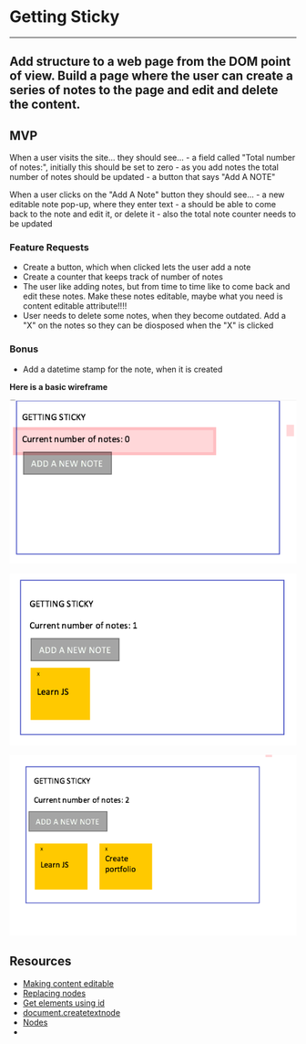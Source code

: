 # Getting Sticky
---------------------------------------------------------------------------------------------------
Add structure to a web page from the DOM point of view. Build a page where the user can create a series of notes to the page and edit and delete the content. 
---------------------------------------------------------------------------------------------------

## MVP

When a user visits the site...
    they should see... 
    - a field called "Total number of notes:", initially this should be set to zero
    - as you add notes the total number of notes should be updated
    - a button that says "Add A NOTE"

When a user clicks on the "Add A Note" button 
     they should see...
     - a new editable note pop-up, where they enter text
     - a should be able to come back to the note and edit it, or delete it
     - also the total note counter needs to be updated

### Feature Requests

- Create a button, which when clicked lets the user add a note
- Create a counter that keeps track of number of notes
- The user like adding notes, but from time to time like to come back and edit these notes. Make these notes editable, maybe what you need is content editable attribute!!!!
- User needs to delete some notes, when they become outdated. Add a "X" on the notes so they can be diosposed when the "X" is clicked

### Bonus
- Add a datetime stamp for the note, when it is created




**Here is a basic wireframe** 

![](assets/asset1.png?raw=true)
 

![](assets/asset2.png?raw=true)


![](assets/asset3.png?raw=true)



## Resources
- [Making content editable](https://developer.mozilla.org/en-US/docs/Web/Guide/HTML/Editable_content)
- [Replacing nodes](https://developer.mozilla.org/en-US/docs/Web/API/Node/replaceChild)
- [Get elements using id](https://developer.mozilla.org/en-US/docs/Web/API/Document/getElementById)
- [document.createtextnode](http://www.w3schools.com/jsref/met_document_createtextnode.asp)
- [Nodes](https://developer.mozilla.org/en-US/docs/Web/API/Node)
-
